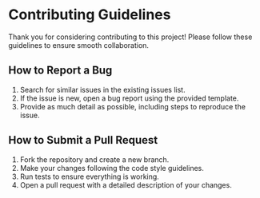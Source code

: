 # Contributing Guidelines

Thank you for considering contributing to this project! Please follow these guidelines to ensure smooth collaboration.

## How to Report a Bug
1. Search for similar issues in the existing issues list.
2. If the issue is new, open a bug report using the provided template.
3. Provide as much detail as possible, including steps to reproduce the issue.

## How to Submit a Pull Request
1. Fork the repository and create a new branch.
2. Make your changes following the code style guidelines.
3. Run tests to ensure everything is working.
4. Open a pull request with a detailed description of your changes.

